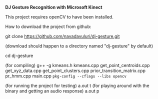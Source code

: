 **DJ Gesture Recognition with Microsoft Kinect**

This project requires openCV to have been installed.

How to download the project from github:

git clone https://github.com/navadavuluri/dj-gesture.git

(download should happen to a directory named "dj-gesture" by default)

cd dj-gesture

(for compiling)
g++ -g kmeans.h kmeans.cpp get_point_centroids.cpp get_xyz_data.cpp get_point_clusters.cpp prior_transition_matrix.cpp pr_hmm.cpp main.cpp `pkg-config --cflags --libs opencv`


(for running the project for testing)
a.out t
(for playing around with the binary and getting an audio response)
a.out p
